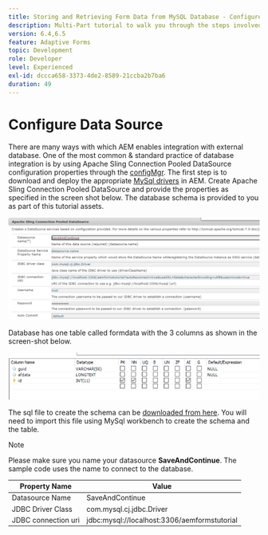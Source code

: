 ```yaml
---
title: Storing and Retrieving Form Data from MySQL Database - Configure Data Source
description: Multi-Part tutorial to walk you through the steps involved in storing and retrieving form data
version: 6.4,6.5
feature: Adaptive Forms
topic: Development
role: Developer
level: Experienced
exl-id: dccca658-3373-4de2-8589-21ccba2b7ba6
duration: 49
---
```

# Configure Data Source

There are many ways with which AEM enables integration with external database. One of the most common & standard practice of database integration is by using Apache Sling Connection Pooled DataSource configuration properties through the [configMgr](http://localhost:4502/system/console/configMgr).
The first step is to download and deploy the appropriate [MySql drivers](https://mvnrepository.com/artifact/mysql/mysql-connector-java) in AEM.
Create Apache Sling Connection Pooled DataSource and provide the properties as specified in the screen shot below. The database schema is provided to you as part of this tutorial assets.

![data-source](assets/save-continue.PNG)

Database has one table called formdata with the 3 columns as shown in the screen-shot below.

![data-base](assets/data-base-tables.PNG) 

The sql file to create the schema can be [downloaded from here](assets/form-data-db.sql). You will need to import this file using MySql workbench to create the schema and the table.

>[!NOTE]
>Please make sure you name your datasource **SaveAndContinue**. The sample code uses the name to connect to the database.

| Property Name| Value |
| ------------------------|---------------------------------------|
| Datasource Name| SaveAndContinue |
| JDBC Driver Class| com.mysql.cj.jdbc.Driver |
| JDBC connection uri| jdbc:mysql://localhost:3306/aemformstutorial |
